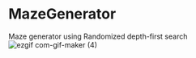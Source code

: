 # MazeGenerator

Maze generator using Randomized depth-first search
![ezgif com-gif-maker (4)](https://user-images.githubusercontent.com/50857082/190044327-be3d9f71-5081-4a85-8e5f-ec358f083047.gif)
